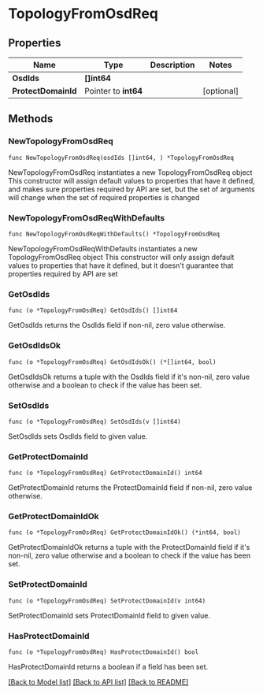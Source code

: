 # TopologyFromOsdReq

## Properties

Name | Type | Description | Notes
------------ | ------------- | ------------- | -------------
**OsdIds** | **[]int64** |  | 
**ProtectDomainId** | Pointer to **int64** |  | [optional] 

## Methods

### NewTopologyFromOsdReq

`func NewTopologyFromOsdReq(osdIds []int64, ) *TopologyFromOsdReq`

NewTopologyFromOsdReq instantiates a new TopologyFromOsdReq object
This constructor will assign default values to properties that have it defined,
and makes sure properties required by API are set, but the set of arguments
will change when the set of required properties is changed

### NewTopologyFromOsdReqWithDefaults

`func NewTopologyFromOsdReqWithDefaults() *TopologyFromOsdReq`

NewTopologyFromOsdReqWithDefaults instantiates a new TopologyFromOsdReq object
This constructor will only assign default values to properties that have it defined,
but it doesn't guarantee that properties required by API are set

### GetOsdIds

`func (o *TopologyFromOsdReq) GetOsdIds() []int64`

GetOsdIds returns the OsdIds field if non-nil, zero value otherwise.

### GetOsdIdsOk

`func (o *TopologyFromOsdReq) GetOsdIdsOk() (*[]int64, bool)`

GetOsdIdsOk returns a tuple with the OsdIds field if it's non-nil, zero value otherwise
and a boolean to check if the value has been set.

### SetOsdIds

`func (o *TopologyFromOsdReq) SetOsdIds(v []int64)`

SetOsdIds sets OsdIds field to given value.


### GetProtectDomainId

`func (o *TopologyFromOsdReq) GetProtectDomainId() int64`

GetProtectDomainId returns the ProtectDomainId field if non-nil, zero value otherwise.

### GetProtectDomainIdOk

`func (o *TopologyFromOsdReq) GetProtectDomainIdOk() (*int64, bool)`

GetProtectDomainIdOk returns a tuple with the ProtectDomainId field if it's non-nil, zero value otherwise
and a boolean to check if the value has been set.

### SetProtectDomainId

`func (o *TopologyFromOsdReq) SetProtectDomainId(v int64)`

SetProtectDomainId sets ProtectDomainId field to given value.

### HasProtectDomainId

`func (o *TopologyFromOsdReq) HasProtectDomainId() bool`

HasProtectDomainId returns a boolean if a field has been set.


[[Back to Model list]](../README.md#documentation-for-models) [[Back to API list]](../README.md#documentation-for-api-endpoints) [[Back to README]](../README.md)


